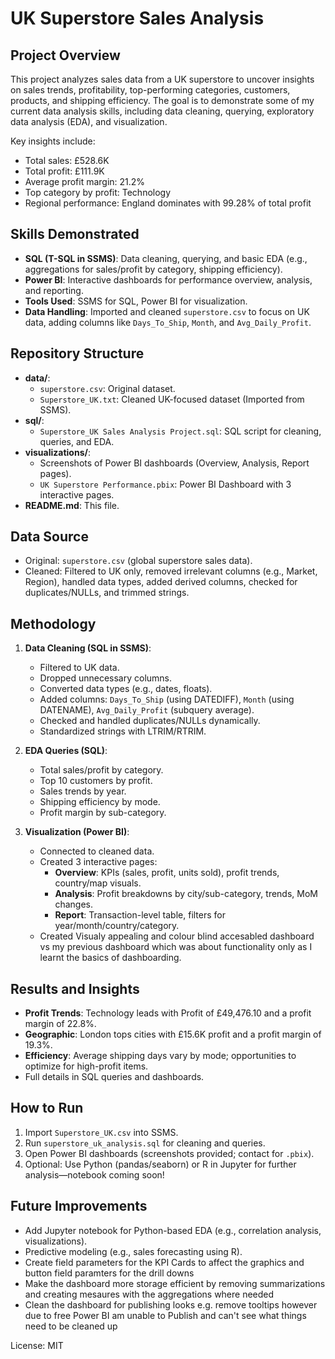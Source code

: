 # UK Superstore Sales Analysis

## Project Overview
This project analyzes sales data from a UK superstore to uncover insights on sales trends, profitability, top-performing categories, customers, products, and shipping efficiency. The goal is to demonstrate some of my current data analysis skills, including data cleaning, querying, exploratory data analysis (EDA), and visualization.

Key insights include:
- Total sales: £528.6K
- Total profit: £111.9K
- Average profit margin: 21.2%
- Top category by profit: Technology
- Regional performance: England dominates with 99.28% of total profit

## Skills Demonstrated
- **SQL (T-SQL in SSMS)**: Data cleaning, querying, and basic EDA (e.g., aggregations for sales/profit by category, shipping efficiency).
- **Power BI**: Interactive dashboards for performance overview, analysis, and reporting.
- **Tools Used**: SSMS for SQL, Power BI for visualization.
- **Data Handling**: Imported and cleaned `superstore.csv` to focus on UK data, adding columns like `Days_To_Ship`, `Month`, and `Avg_Daily_Profit`.

## Repository Structure
- **data/**: 
  - `superstore.csv`: Original dataset.
  - `Superstore_UK.txt`: Cleaned UK-focused dataset (Imported from SSMS).
- **sql/**: 
  - `Superstore_UK Sales Analysis Project.sql`: SQL script for cleaning, queries, and EDA.
- **visualizations/**: 
  - Screenshots of Power BI dashboards (Overview, Analysis, Report pages).
  - `UK Superstore Performance.pbix`: Power BI Dashboard with 3 interactive pages.
- **README.md**: This file.

## Data Source
- Original: `superstore.csv` (global superstore sales data).
- Cleaned: Filtered to UK only, removed irrelevant columns (e.g., Market, Region), handled data types, added derived columns, checked for duplicates/NULLs, and trimmed strings.

## Methodology
1. **Data Cleaning (SQL in SSMS)**:
   - Filtered to UK data.
   - Dropped unnecessary columns.
   - Converted data types (e.g., dates, floats).
   - Added columns: `Days_To_Ship` (using DATEDIFF), `Month` (using DATENAME), `Avg_Daily_Profit` (subquery average).
   - Checked and handled duplicates/NULLs dynamically.
   - Standardized strings with LTRIM/RTRIM.

2. **EDA Queries (SQL)**:
   - Total sales/profit by category.
   - Top 10 customers by profit.
   - Sales trends by year.
   - Shipping efficiency by mode.
   - Profit margin by sub-category.

3. **Visualization (Power BI)**:
   - Connected to cleaned data.
   - Created 3 interactive pages:
     - **Overview**: KPIs (sales, profit, units sold), profit trends, country/map visuals.
     - **Analysis**: Profit breakdowns by city/sub-category, trends, MoM changes.
     - **Report**: Transaction-level table, filters for year/month/country/category.
   - Created Visualy appealing and colour blind accesabled dashboard vs my previous dashboard which was about functionality only as I learnt the basics of dashboarding.

## Results and Insights
- **Profit Trends**: Technology leads with Profit of £49,476.10 and a profit margin of 22.8%.
- **Geographic**: London tops cities with £15.6K profit and a profit margin of 19.3%.
- **Efficiency**: Average shipping days vary by mode; opportunities to optimize for high-profit items.
- Full details in SQL queries and dashboards.

## How to Run
1. Import `Superstore_UK.csv` into SSMS.
2. Run `superstore_uk_analysis.sql` for cleaning and queries.
3. Open Power BI dashboards (screenshots provided; contact for `.pbix`).
4. Optional: Use Python (pandas/seaborn) or R in Jupyter for further analysis—notebook coming soon!

## Future Improvements
- Add Jupyter notebook for Python-based EDA (e.g., correlation analysis, visualizations).
- Predictive modeling (e.g., sales forecasting using R).
- Create field parameters for the KPI Cards to affect the graphics and button field paramters for the drill downs
- Make the dashboard more storage efficient by removing summarizations and creating mesaures with the aggregations where needed
- Clean the dashboard for publishing looks e.g. remove tooltips however due to free Power BI am unable to Publish and can't see what things need to be cleaned up

License: MIT
